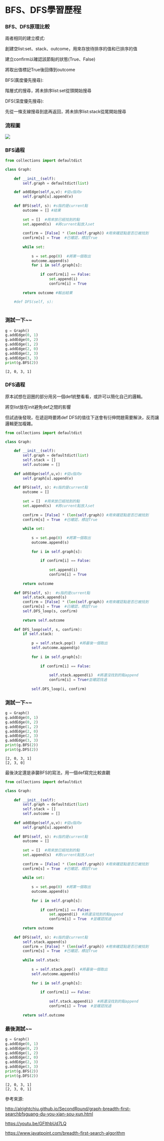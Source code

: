 
# BFS、DFS學習歷程

### BFS、DFS原理比較

兩者相同的建立模式:

創建空list:set、stack、outcome，用來存放待排序的值和已排序的值

建立confirm以確認該節點的狀態(True、False)

將取出值標記True後回傳到outcome

BFS(廣度優先搜尋):

階層式的搜尋，將未排序list:set從頭開始搜尋

DFS(深度優先搜尋):

先從一條支線搜尋到底再返回，將未排序list:stack從尾開始搜尋

### 流程圖

![](https://github.com/bluejade2040/learning-note/blob/master/BFS%E3%80%81DFS.jpg)

### BFS過程


```python
from collections import defaultdict 

class Graph:
    
    def __init__(self): 
        self.graph = defaultdict(list) 

    def addEdge(self,u,v): #從u指向v
        self.graph[u].append(v) 
  
    def BFS(self, s): #s指的是current點
        outcome = [] #結果
        
        set = []  #用來放已經找到的點
        set.append(s)  #將current點放入set
        
        confirm = [False] * (len(self.graph)) #用來確認點是否已被找到
        confirm[s] = True  #已確認，標註True 
        
        while set:
            
            s = set.pop(0)  #將第一個取出
            outcome.append(s)
            for i in self.graph[s]:
                
                if confirm[i] == False:
                    set.append(i)
                    confirm[i] = True
                    
        return outcome #輸出結果
        
    #def DFS(self, s):
        
```

### 測試一下~~


```python
g = Graph() 
g.addEdge(0, 1) 
g.addEdge(0, 2) 
g.addEdge(1, 2) 
g.addEdge(2, 0) 
g.addEdge(2, 3) 
g.addEdge(3, 3) 
print(g.BFS(2))
```

    [2, 0, 3, 1]
    

### DFS過程

原本試想在迴圈的部分用另一個def統整看看，或許可以簡化自己的邏輯。

將空list放在init避免def之間的影響

但試過後發現，在遞迴時要將def DFS的值往下送會有衍伸問題需要解決，反而讓邏輯更加複雜。


```python
from collections import defaultdict 

class Graph:
    
    def __init__(self): 
        self.graph = defaultdict(list) 
        self.stack = []
        self.outcome = []
        
    def addEdge(self,u,v): #從u指向v
        self.graph[u].append(v) 
  
    def BFS(self, s): #s指的是current點
        outcome = [] 
        
        set = []  #用來放已經找到的點
        set.append(s)  #將current點放入set
        
        confirm = [False] * (len(self.graph)) #用來確認點是否已被找到
        confirm[s] = True  #已確認，標註True 
        
        while set:
            
            s = set.pop(0)  #將第一個取出
            outcome.append(s)
            
            for i in self.graph[s]:
                
                if confirm[i] == False:
                    
                    set.append(i)
                    confirm[i] = True
                    
        return outcome
    
    def DFS(self, s):  #s指的是current點
        self.stack.append(s)
        confirm = [False] * (len(self.graph)) #用來確認點是否已被找到
        confirm[s] = True  #已確認，標註True
        self.DFS_loop(s, confirm)
        
        return self.outcome
    
    def DFS_loop(self, s, confirm):
        if self.stack:    
            
            p = self.stack.pop()  #將最後一個取出
            self.outcome.append(p)
            
            for i in self.graph[s]:
                
                if confirm[i] == False:
                    
                    self.stack.append(i)  #將還沒找到的點append
                    confirm[i] = True#並確認找過
                    
            self.DFS_loop(i, confirm)
```

### 測試一下~~


```python
g = Graph() 
g.addEdge(0, 1) 
g.addEdge(0, 2) 
g.addEdge(1, 2) 
g.addEdge(2, 0) 
g.addEdge(2, 3) 
g.addEdge(3, 3) 
print(g.BFS(2))
print(g.DFS(2))
```

    [2, 0, 3, 1]
    [2, 3, 0]
    

最後決定還是承襲BFS的寫法，用一個def寫完比較直觀


```python
from collections import defaultdict 

class Graph:
    
    def __init__(self): 
        self.graph = defaultdict(list) 
        self.stack = []
        self.outcome = []
        
    def addEdge(self,u,v): #從u指向v
        self.graph[u].append(v) 
  
    def BFS(self, s): #s指的是current點
        outcome = [] 
        
        set = []  #用來放已經找到的點
        set.append(s)  #將current點放入set
        
        confirm = [False] * (len(self.graph)) #用來確認點是否已被找到
        confirm[s] = True  #已確認，標註True 
        
        while set:
            
            s = set.pop(0)  #將第一個取出
            outcome.append(s)
            
            for i in self.graph[s]: 
                
                if confirm[i] == False:
                    set.append(i)  #將還沒找到的點append
                    confirm[i] = True  #並確認找過
                    
        return outcome
    
    def DFS(self, s): #s指的是current點
        self.stack.append(s)
        confirm = [False] * (len(self.graph)) #用來確認點是否已被找到
        confirm[s] = True  #已確認，標註True
        
        while self.stack:
            
            s = self.stack.pop()  #將最後一個取出
            self.outcome.append(s)
            
            for i in self.graph[s]:
                
                if confirm[i] == False:
                    
                    self.stack.append(i)  #將還沒找到的點append
                    confirm[i] = True  #並確認找過
                    
        return self.outcome

```

### 最後測試~~


```python
g = Graph() 
g.addEdge(0, 1) 
g.addEdge(0, 2) 
g.addEdge(1, 2) 
g.addEdge(2, 0) 
g.addEdge(2, 3) 
g.addEdge(3, 3) 
print(g.BFS(2))
print(g.DFS(2))
```

    [2, 0, 3, 1]
    [2, 3, 0, 1]
    

參考來源:

http://alrightchiu.github.io/SecondRound/graph-breadth-first-searchbfsguang-du-you-xian-sou-xun.html

https://youtu.be/GFlthbUd7LQ

https://www.javatpoint.com/breadth-first-search-algorithm

